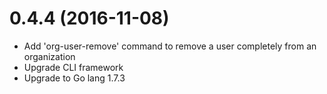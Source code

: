 # 0.4.4 (2016-11-08)
- Add 'org-user-remove' command to remove a user completely from an organization
- Upgrade CLI framework
- Upgrade to Go lang 1.7.3